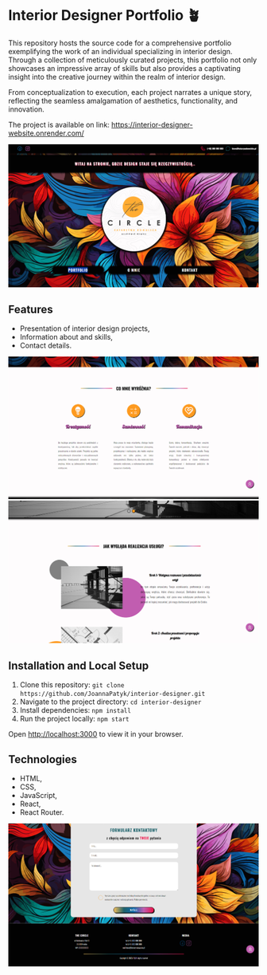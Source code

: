 # Interior Designer Portfolio 🪴

This repository hosts the source code for a comprehensive portfolio exemplifying the work of an individual specializing in interior design. Through a collection of meticulously curated projects, this portfolio not only showcases an impressive array of skills but also provides a captivating insight into the creative journey within the realm of interior design.

From conceptualization to execution, each project narrates a unique story, reflecting the seamless amalgamation of aesthetics, functionality, and innovation.

The project is available on link: https://interior-designer-website.onrender.com/

![Project Preview](screens/screen-1.png)

## Features

-   Presentation of interior design projects,
-   Information about and skills,
-   Contact details.

![Project Preview](screens/screen-2.png)
![Project Preview](screens/screen-3.png)

## Installation and Local Setup

1. Clone this repository: `git clone https://github.com/JoannaPatyk/interior-designer.git`
2. Navigate to the project directory: `cd interior-designer`
3. Install dependencies: `npm install`
4. Run the project locally: `npm start`

Open [http://localhost:3000](http://localhost:3000) to view it in your browser.

## Technologies

-   HTML,
-   CSS,
-   JavaScript,
-   React,
-   React Router.

![Project Preview](screens/screen-4.png)
